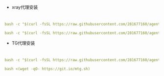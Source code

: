 - xray代理安装
#
```yaml
bash -c "$(curl -fsSL https://raw.githubusercontent.com/281677160/agent/main/xray_install.sh)"
```
```yaml
bash -c "$(curl -fsSL https://raw.githubusercontent.com/281677160/agent/main/x-ui.sh)"
```

- TG代理安装
#
```yaml
bash -c "$(curl -fsSL https://raw.githubusercontent.com/281677160/agent/main/erlang_tg.sh)"
```

```yaml
bash <(wget -qO- https://git.io/mtg.sh)
```
